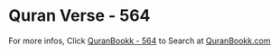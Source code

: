 # Quran Verse - 564 

For more infos, Click [QuranBookk - 564](https://www.quranbookk.com/quran/search?q=564) to Search at [QuranBookk.com](http://quranbookk.com/)